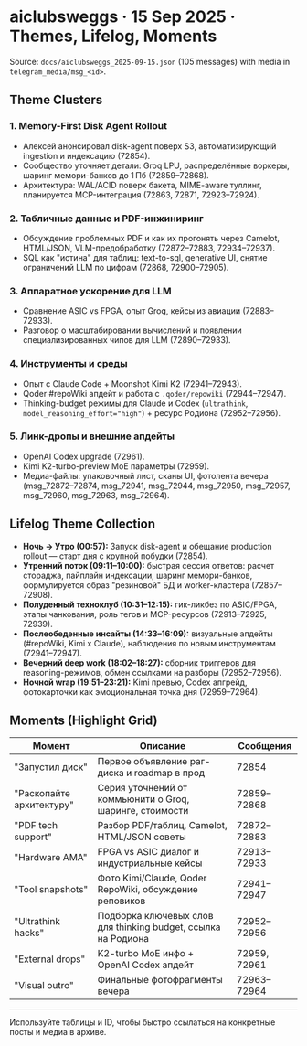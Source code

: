 # aiclubsweggs · 15 Sep 2025 · Themes, Lifelog, Moments

Source: `docs/aiclubsweggs_2025-09-15.json` (105 messages) with media in `telegram_media/msg_<id>`.

## Theme Clusters

### 1. Memory-First Disk Agent Rollout
- Алексей анонсировал disk-agent поверх S3, автоматизирующий ingestion и индексацию (72854).
- Сообщество уточняет детали: Groq LPU, распределённые воркеры, шаринг мемори-банков до 1 Пб (72859–72868).
- Архитектура: WAL/ACID поверх бакета, MIME-aware туллинг, планируется MCP-интеграция (72863, 72871, 72923–72924).

### 2. Табличные данные и PDF-инжиниринг
- Обсуждение проблемных PDF и как их прогонять через Camelot, HTML/JSON, VLM-предобработку (72872–72883, 72934–72937).
- SQL как "истина" для таблиц: text-to-sql, generative UI, снятие ограничений LLM по цифрам (72868, 72900–72905).

### 3. Аппаратное ускорение для LLM
- Сравнение ASIC vs FPGA, опыт Groq, кейсы из авиации (72883–72933).
- Разговор о масштабировании вычислений и появлении специализированных чипов для LLM (72890–72933).

### 4. Инструменты и среды
- Опыт с Claude Code + Moonshot Kimi K2 (72941–72943).
- Qoder #repoWiki апдейт и работа с `.qoder/repowiki` (72944–72947).
- Thinking-budget режимы для Claude и Codex (`ultrathink`, `model_reasoning_effort="high"`) + ресурс Родиона (72952–72956).

### 5. Линк-дропы и внешние апдейты
- OpenAI Codex upgrade (72961).
- Kimi K2-turbo-preview MoE параметры (72959).
- Медиа-файлы: упаковочный лист, сканы UI, фотолента вечера (msg_72872–72874, msg_72941, msg_72944, msg_72950, msg_72957, msg_72960, msg_72963, msg_72964).

## Lifelog Theme Collection

- **Ночь → Утро (00:57):** Запуск disk-agent и обещание production rollout — старт дня с крупной побудки (72854).
- **Утренний поток (09:11–10:00):** быстрая сессия ответов: расчет стораджа, пайплайн индексации, шаринг мемори-банков, формулируется образ "резиновой" БД и worker-кластера (72857–72908).
- **Полуденный техноклуб (10:31–12:15):** гик-ликбез по ASIC/FPGA, этапы чанкования, роль тегов и MCP-ресурсов (72913–72925, 72939).
- **Послеобеденные инсайты (14:33–16:09):** визуальные апдейты (#repoWiki, Kimi x Claude), наблюдения по новым инструментам (72941–72947).
- **Вечерний deep work (18:02–18:27):** сборник триггеров для reasoning-режимов, обмен ссылками на разборы (72952–72956).
- **Ночной wrap (19:51–23:21):** Kimi превью, Codex апгрейд, фотокарточки как эмоциональная точка дня (72959–72964).

## Moments (Highlight Grid)

| Момент | Описание | Сообщения |
| --- | --- | --- |
| "Запустил диск" | Первое объявление раг-диска и roadmap в прод | 72854 |
| "Раскопайте архитектуру" | Серия уточнений от коммьюнити о Groq, шаринге, стоимости | 72859–72868 |
| "PDF tech support" | Разбор PDF/таблиц, Camelot, HTML/JSON советы | 72872–72883 |
| "Hardware AMA" | FPGA vs ASIC диалог и индустриальные кейсы | 72913–72933 |
| "Tool snapshots" | Фото Kimi/Claude, Qoder RepoWiki, обсуждение реповиков | 72941–72947 |
| "Ultrathink hacks" | Подборка ключевых слов для thinking budget, ссылкa на Родионa | 72952–72956 |
| "External drops" | K2-turbo MoE инфо + OpenAI Codex апдейт | 72959, 72961 |
| "Visual outro" | Финальные фотофрагменты вечера | 72963–72964 |

---
Используйте таблицы и ID, чтобы быстро ссылаться на конкретные посты и медиа в архиве.
